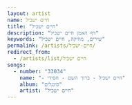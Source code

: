 ```yaml
---
layout: artist
name: חיים ישכיל
title: "חיים ישכיל"
description: "דף האמן חיים ישכיל"
keywords: "שירים, מוזיקה, חיים ישכיל"
permalink: /artists/חיים-ישכיל/
redirect_from:
  - /artists/list/חיים ישכיל
songs:
  - number: "33034"
    name: "- חיים ישכיל - ברוך השם - חסידי"
    album: "סינגלים"
    artist: "חיים ישכיל"
---
```

